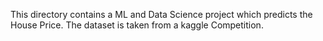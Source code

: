 This directory contains a ML and Data Science project which predicts the House Price.
The dataset is taken from a kaggle Competition.
